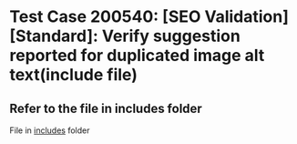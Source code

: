 # Test Case 200540: [SEO Validation][Standard]: Verify suggestion reported for duplicated image alt text(include file)

## Refer to the file in includes folder
File in [includes](./includes/includesFile.md) folder
